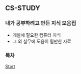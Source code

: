## CS-STUDY
### 내가 공부하려고 만든 지식 모음집
- 개발에 필요한 컴퓨터 지식
- 그 외 실무에 도움이 될만한 자료


### 목차
[Start](https://www.naver.com)